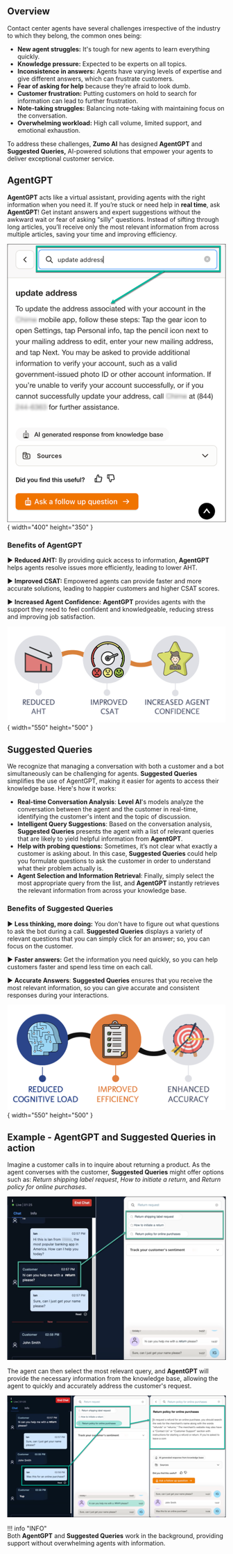 ## Overview

Contact center agents have several challenges irrespective of the industry to which they belong, the common ones being:

*   **New agent struggles:** It's tough for new agents to learn everything quickly.
*   **Knowledge pressure:** Expected to be experts on all topics.
*   **Inconsistence in answers:** Agents have varying levels of expertise and give different answers, which can frustrate customers.
*   **Fear of asking for help** because they’re afraid to look dumb.
*   **Customer frustration:** Putting customers on hold to search for information can lead to further frustration.
*   **Note-taking struggles:** Balancing note-taking with maintaining focus on the conversation.
*   **Overwhelming workload:** High call volume, limited support, and emotional exhaustion.

To address these challenges, **Zumo AI** has designed **AgentGPT** and **Suggested Queries,** AI-powered solutions that empower your agents to deliver exceptional customer service.

## AgentGPT

**AgentGPT** acts like a virtual assistant, providing agents with the right information when you need it. If you’re stuck or need help in **real time**, ask **AgentGPT**! Get instant answers and expert suggestions without the awkward wait or fear of asking "silly" questions. Instead of sifting through long articles, you’ll receive only the most relevant information from across multiple articles, saving your time and improving efficiency.  
  

![gpt step 1](../assets/agp-1.png){ width="400" height="350" }

### Benefits of AgentGPT

▶ **Reduced AHT:** By providing quick access to information, **AgentGPT** helps agents resolve issues more efficiently, leading to lower AHT.

▶ **Improved CSAT:** Empowered agents can provide faster and more accurate solutions, leading to happier customers and higher CSAT scores.

▶ **Increased Agent Confidence:** **AgentGPT** provides agents with the support they need to feel confident and knowledgeable, reducing stress and improving job satisfaction.

![gpt illustration](../assets/agp-2.png){ width="550" height="500" }

## Suggested Queries

We recognize that managing a conversation with both a customer and a bot simultaneously can be challenging for agents. **Suggested Queries** simplifies the use of AgentGPT, making it easier for agents to access their knowledge base. Here's how it works:

*   **Real-time Conversation Analysis**: **Level AI**'s models analyze the conversation between the agent and the customer in real-time, identifying the customer's intent and the topic of discussion.
*   **Intelligent Query Suggestions**: Based on the conversation analysis, **Suggested Queries** presents the agent with a list of relevant queries that are likely to yield helpful information from **AgentGPT**.
*   **Help with probing questions:** Sometimes, it’s not clear what exactly a customer is asking about. In this case, **Suggested Queries** could help you formulate questions to ask the customer in order to understand what their problem actually is.
*   **Agent Selection and Information Retrieval**: Finally, simply select the most appropriate query from the list, and **AgentGPT** instantly retrieves the relevant information from across your knowledge base.

### Benefits of Suggested Queries

▶ **Less thinking, more doing:** You don't have to figure out what questions to ask the bot during a call. **Suggested Queries** displays a variety of relevant questions that you can simply click for an answer; so, you can focus on the customer.

▶ **Faster answers:** Get the information you need quickly, so you can help customers faster and spend less time on each call.

▶ **Accurate Answers**: **Suggested Queries** ensures that you receive the most relevant information, so you can give accurate and consistent responses during your interactions.

![suggested queries illustration](../assets/agp-3.png){ width="550" height="500" }

## Example - AgentGPT and Suggested Queries in action

Imagine a customer calls in to inquire about returning a product. As the agent converses with the customer, **Suggested Queries** might offer options such as: _Return shipping label request_, _How to initiate a return_, and _Return policy for online purchases_.  
  
![example step 1](../assets/agp-4.png)

The agent can then select the most relevant query, and **AgentGPT** will provide the necessary information from the knowledge base, allowing the agent to quickly and accurately address the customer's request.

![example step 2](../assets/agp-5.png)

!!! info "INFO"  
    Both **AgentGPT** and **Suggested Queries** work in the background, providing support without overwhelming agents with information.